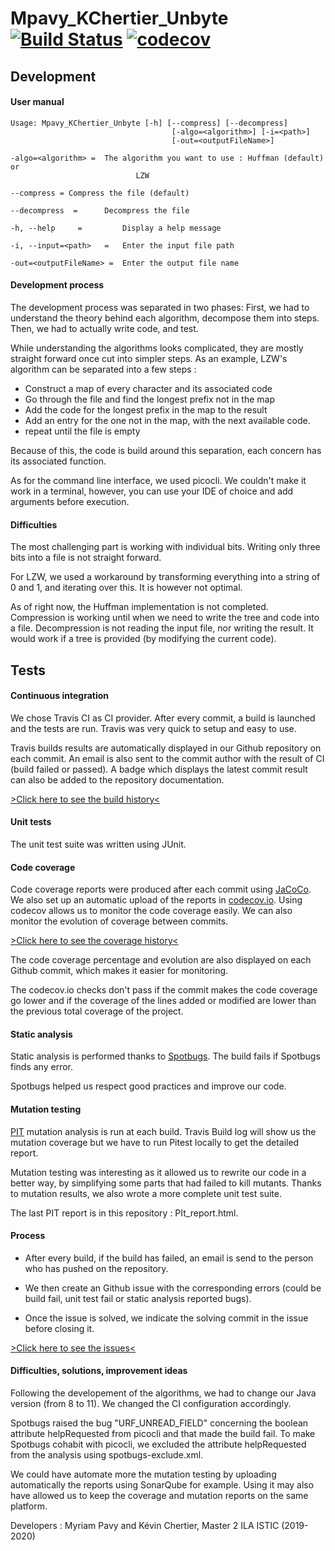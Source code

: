 # Mpavy_KChertier_Unbyte [![Build Status](https://travis-ci.com/mpavy/Mpavy_KChertier_Unbyte.svg?token=YBFWnzKMP11Qg5GWtBzy&branch=master)](https://travis-ci.com/mpavy/Mpavy_KChertier_Unbyte) [![codecov](https://codecov.io/gh/mpavy/Mpavy_KChertier_Unbyte/branch/master/graph/badge.svg?token=85BB1SR64X)](https://codecov.io/gh/mpavy/Mpavy_KChertier_Unbyte)

## Development

#### User manual
<pre><code>Usage: Mpavy_KChertier_Unbyte [-h] [--compress] [--decompress]
                                    [-algo=&lt;algorithm>] [-i=&lt;path>]
                                    [-out=&lt;outputFileName>]

-algo=&lt;algorithm> =  The algorithm you want to use : Huffman (default) or
                            LZW

--compress = Compress the file (default)

--decompress  =      Decompress the file

-h, --help     =         Display a help message

-i, --input=&lt;path>   =   Enter the input file path

-out=&lt;outputFileName> =  Enter the output file name
</code></pre>
                          

#### Development process

The development process was separated in two phases:
 First, we had to understand the theory behind each algorithm, decompose them into steps.
 Then, we had to actually write code, and test.
 
While understanding the algorithms looks complicated, they are mostly straight forward once cut into simpler steps.
As an example, LZW's algorithm can be separated into a few steps :
 - Construct a map of every character and its associated code
 - Go through the file and find the longest prefix not in the map
 - Add the code for the longest prefix in the map to the result
 - Add an entry for the one not in the map, with the next available code.
 - repeat until the file is empty
 
 Because of this, the code is build around this separation, each concern has its associated function.
 
 As for the command line interface, we used picocli. We couldn't make it work in a terminal, however, you can use your IDE of choice and add arguments before execution.
 
#### Difficulties

The most challenging part is working with individual bits. Writing only three bits into a file is not straight forward.

For LZW, we used a workaround by transforming everything into a string of 0 and 1, and iterating over this. It is however not optimal.

As of right now, the Huffman implementation is not completed. Compression is working until when we need to write the tree and code into a file. Decompression is not reading the input file, nor writing the result. It would work if a tree is provided (by modifying the current code).

## Tests

#### Continuous integration

We chose Travis CI as CI provider. 
After every commit, a build is launched and the tests are run.
Travis was very quick to setup and easy to use. 

Travis builds results are automatically displayed in our Github repository on each commit. An email is also sent to the commit author with the result of CI (build failed or passed).
A badge which displays the latest commit result can also be added to the repository documentation. 

[>Click here to see the build history<](https://travis-ci.com/mpavy/Mpavy_KChertier_Unbyte/builds)

#### Unit tests
The unit test suite was written using JUnit. 

#### Code coverage
Code coverage reports were produced after each commit using [JaCoCo](https://github.com/jacoco/jacoco). We also set up an automatic upload of the reports in [codecov.io](https://codecov.io/).
Using codecov allows us to monitor the code coverage easily. We can also monitor the evolution of coverage between commits.

[>Click here to see the coverage history<](https://codecov.io/gh/mpavy/Mpavy_KChertier_Unbyte/commits)

The code coverage percentage and evolution are also displayed on each Github commit, which makes it easier for monitoring.

The codecov.io checks don't pass if the commit makes the code coverage go lower and if the coverage of the lines added or modified are lower than the previous total coverage of the project.

#### Static analysis
Static analysis is performed thanks to [Spotbugs](https://spotbugs.github.io/).
The build fails if Spotbugs finds any error.

Spotbugs helped us respect good practices and improve our code.

#### Mutation testing
[PIT](https://pitest.org/) mutation analysis is run at each build.
Travis Build log will show us the mutation coverage but we have to run Pitest locally to get the detailed report.

Mutation testing was interesting as it allowed us to rewrite our code in a better way, by simplifying some parts that had failed to kill mutants. 
Thanks to mutation results, we also wrote a more complete unit test suite.

The last PIT report is in this repository : PIt_report.html.

#### Process
- After every build, if the build has failed, an email is send to the person who has pushed on the repository.

- We then create an Github issue with the corresponding errors (could be build fail, unit test fail or static analysis reported bugs).

- Once the issue is solved, we indicate the solving commit in the issue before closing it.

[>Click here to see the issues<](https://github.com/mpavy/Mpavy_KChertier_Unbyte/issues?utf8=%E2%9C%93&q=)

#### Difficulties, solutions, improvement ideas

Following the developement of the algorithms, we had to change our Java version (from 8 to 11). We changed the CI configuration accordingly.

Spotbugs raised the bug "URF_UNREAD_FIELD" concerning the boolean attribute helpRequested from picocli and that made the build fail. 
To make Spotbugs cohabit with picocli, we excluded the attribute helpRequested from the analysis using spotbugs-exclude.xml.

We could have automate more the mutation testing by uploading automatically the reports using SonarQube for example.
Using it may also have allowed us to keep the coverage and mutation reports on the same platform.

Developers : Myriam Pavy and Kévin Chertier, Master 2 ILA ISTIC (2019-2020)
